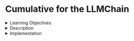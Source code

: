 # Cumulative for the LLMChain
<details><summary>Learning Objectives</summary>

# Learning Objectives for the LLMChain topic.

### Learning Objectives

After completing this module, associates should be able to:
- chain LLMs with LLMchain
- Use LLMChain for chain composition
 
</details>
<details><summary>Description</summary>

# Description of the LLMChain topic.

### LLMChain
Chains serve as the legacy interface for interconnected applications. Broadly speaking, we define a Chain as a sequence of calls to components, encompassing the potential inclusion of other chains.



</details>
<details><summary>Implementation</summary> 

# Implementation for the LLMChain topic

### LLMChain
The simple base interface:
```python
class Chain(BaseModel, ABC):
    """Base interface implemented by chains."""

    memory: BaseMemory
    callbacks: Callbacks

    def __call__(
        self,
        inputs: Any,
        return_only_outputs: bool = False,
        callbacks: Callbacks = None,
    ) -> Dict[str, Any]:
        ...

We can replicate the LCEL runnable here using the builtin LLMChain:

from langchain.chains import LLMChain

chain = LLMChain(llm=model, prompt=prompt, output_parser=StrOutputParser())
chain.run(question="What is the most important scientific discovery of the 20th century?")
```
</details>
